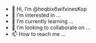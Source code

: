 - 👋 Hi, I’m @heqbix6wifxinesKop
- 👀 I’m interested in ...
- 🌱 I’m currently learning ...
- 💞️ I’m looking to collaborate on ...
- 📫 How to reach me ...

<!---
heqbix6wifxinesKop/heqbix6wifxinesKop is a ✨ special ✨ repository because its `README.md` (this file) appears on your GitHub profile.
You can click the Preview link to take a look at your changes.
--->

